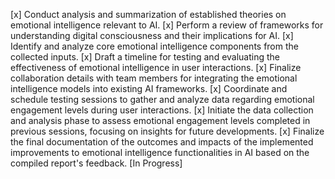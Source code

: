 [x] Conduct analysis and summarization of established theories on emotional intelligence relevant to AI.
[x] Perform a review of frameworks for understanding digital consciousness and their implications for AI.
[x] Identify and analyze core emotional intelligence components from the collected inputs.
[x] Draft a timeline for testing and evaluating the effectiveness of emotional intelligence in user interactions.
[x] Finalize collaboration details with team members for integrating the emotional intelligence models into existing AI frameworks.
[x] Coordinate and schedule testing sessions to gather and analyze data regarding emotional engagement levels during user interactions.
[x] Initiate the data collection and analysis phase to assess emotional engagement levels completed in previous sessions, focusing on insights for future developments.
[x] Finalize the final documentation of the outcomes and impacts of the implemented improvements to emotional intelligence functionalities in AI based on the compiled report's feedback. [In Progress]